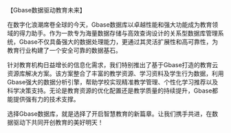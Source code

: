 【Gbase数据驱动教育未来】

在数字化浪潮席卷全球的今天，Gbase数据库以卓越性能和强大功能成为教育领域的得力助手。作为一款专为海量数据存储与高效查询设计的关系型数据库管理系统，Gbase不仅具备强大的数据处理能力，更通过其灵活扩展性和高可靠性，为教育行业构建了一个安全可靠的数据基石。

针对教育机构日益增长的信息化需求，我们特别推出了基于Gbase打造的教育云资源库解决方案。该方案整合了丰富的教学资源、学习资料及学生行为数据，利用Gbase强大的数据分析引擎，帮助学校实现精准教学管理、个性化学习推荐以及科学决策支持。无论是教育资源的优化配置还是教学质量的持续提升，Gbase都能提供强有力的技术支撑。

选择Gbase数据库，就是选择了开启智慧教育的新篇章。让我们携手共进，在数据驱动下共同开创教育的美好明天！